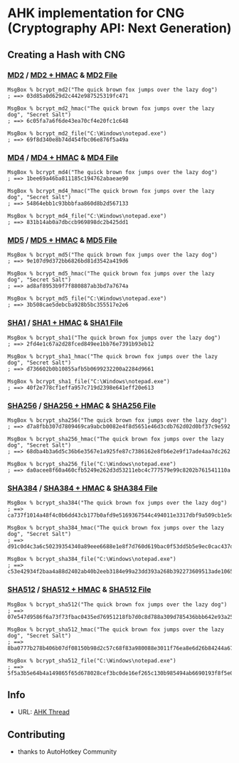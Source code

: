 # AHK implementation for CNG (Cryptography API: Next Generation)


## Creating a Hash with CNG
### [MD2](src/hash/bcrypt_md2.ahk) / [MD2 + HMAC](src/hash/bcrypt_md2_hmac.ahk) & [MD2 File](src/hash/bcrypt_md2_file.ahk)
```AutoHotkey
MsgBox % bcrypt_md2("The quick brown fox jumps over the lazy dog")
; ==> 03d85a0d629d2c442e987525319fc471

MsgBox % bcrypt_md2_hmac("The quick brown fox jumps over the lazy dog", "Secret Salt")
; ==> 6c05fa7a6f6de43ea70cf4e20fc1c648

MsgBox % bcrypt_md2_file("C:\Windows\notepad.exe")
; ==> 69f8d340e8b74d454fbc06e876f5a49a
```

### [MD4](src/hash/bcrypt_md4.ahk) / [MD4 + HMAC](src/hash/bcrypt_md4_hmac.ahk) & [MD4 File](src/hash/bcrypt_md4_file.ahk)
```AutoHotkey
MsgBox % bcrypt_md4("The quick brown fox jumps over the lazy dog")
; ==> 1bee69a46ba811185c194762abaeae90

MsgBox % bcrypt_md4_hmac("The quick brown fox jumps over the lazy dog", "Secret Salt")
; ==> 54864ebb1c93bbbfaa860d8b2d567133

MsgBox % bcrypt_md4_file("C:\Windows\notepad.exe")
; ==> 831b14ab0a7dbccb969898dc2b425dd1
```

### [MD5](src/hash/bcrypt_md5.ahk) / [MD5 + HMAC](src/hash/bcrypt_md5_hmac.ahk) & [MD5 File](src/hash/bcrypt_md5_file.ahk)
```AutoHotkey
MsgBox % bcrypt_md5("The quick brown fox jumps over the lazy dog")
; ==> 9e107d9d372bb6826bd81d3542a419d6

MsgBox % bcrypt_md5_hmac("The quick brown fox jumps over the lazy dog", "Secret Salt")
; ==> ad8af8953b9f7f880887ab3bd7a7674a

MsgBox % bcrypt_md5_file("C:\Windows\notepad.exe")
; ==> 3b508cae5debcba928b5bc355517e2e6
```

### [SHA1](src/hash/bcrypt_sha1.ahk) / [SHA1 + HMAC](src/hash/bcrypt_sha1_hmac.ahk) & [SHA1 File](src/hash/bcrypt_sha1_file.ahk)
```AutoHotkey
MsgBox % bcrypt_sha1("The quick brown fox jumps over the lazy dog")
; ==> 2fd4e1c67a2d28fced849ee1bb76e7391b93eb12

MsgBox % bcrypt_sha1_hmac("The quick brown fox jumps over the lazy dog", "Secret Salt")
; ==> d736602b0b10855afb5b0699232200a2284d9661

MsgBox % bcrypt_sha1_file("C:\Windows\notepad.exe")
; ==> 40f2e778cf1effa957c719d2398e641eff20e613
```

### [SHA256](src/hash/bcrypt_sha256.ahk) / [SHA256 + HMAC](src/hash/bcrypt_sha256_hmac.ahk) & [SHA256 File](src/hash/bcrypt_sha256_file.ahk)
```AutoHotkey
MsgBox % bcrypt_sha256("The quick brown fox jumps over the lazy dog")
; ==> d7a8fbb307d7809469ca9abcb0082e4f8d5651e46d3cdb762d02d0bf37c9e592

MsgBox % bcrypt_sha256_hmac("The quick brown fox jumps over the lazy dog", "Secret Salt")
; ==> 68dba4b3a6d5c36b6e3567e1a925fe87c7386162e8fb6e2e9f17ade4aa7dc262

MsgBox % bcrypt_sha256_file("C:\Windows\notepad.exe")
; ==> da0acee8f60a460cfb5249e262d3d53211ebc4c777579e99c8202b761541110a
```

### [SHA384](src/hash/bcrypt_sha384.ahk) / [SHA384 + HMAC](src/hash/bcrypt_sha384_hmac.ahk) & [SHA384 File](src/hash/bcrypt_sha384_file.ahk)
```AutoHotkey
MsgBox % bcrypt_sha384("The quick brown fox jumps over the lazy dog")
; ==> ca737f1014a48f4c0b6dd43cb177b0afd9e5169367544c494011e3317dbf9a509cb1e5dc1e85a941bbee3d7f2afbc9b1

MsgBox % bcrypt_sha384_hmac("The quick brown fox jumps over the lazy dog", "Secret Salt")
; ==> d91c0d4c3a6c50239354340a89eee6688e1e8f7d760d619bac0f53dd5b5e9ec0cac437d10f7e143e3bba183970850fae

MsgBox % bcrypt_sha384_file("C:\Windows\notepad.exe")
; ==> c53e42934f2baa4a88d2402ab40b2eeb3184e99a23dd393a268b392273609513ade10651c063f6753df0ad4ad21dfd71
```

### [SHA512](src/hash/bcrypt_sha512.ahk) / [SHA512 + HMAC](src/hash/bcrypt_sha512_hmac.ahk) & [SHA512 File](src/hash/bcrypt_sha512_file.ahk)
```AutoHotkey
MsgBox % bcrypt_sha512("The quick brown fox jumps over the lazy dog")
; ==> 07e547d9586f6a73f73fbac0435ed76951218fb7d0c8d788a309d785436bbb642e93a252a954f23912547d1e8a3b5ed6e1bfd7097821233fa0538f3db854fee6

MsgBox % bcrypt_sha512_hmac("The quick brown fox jumps over the lazy dog", "Secret Salt")
; ==> 8ba0777b278b406b07df08150b98d2c57c68f83a980088e3011f76ea8e6d26b84244a678218408e97066d8dfe8aee20569044d214131327b016ea69a487ef471

MsgBox % bcrypt_sha512_file("C:\Windows\notepad.exe")
; ==> 5f5a3b5e64b4a149865f65d678028cef3bc0de16ef265c130b985494ab6690193f8f5e065c6e57d723beb208411aca6debd4afb55a64ce06f3326a76b9469145
```



## Info
* URL: [AHK Thread](https://autohotkey.com/boards/viewtopic.php?f=6&t=23413)


## Contributing
* thanks to AutoHotkey Community
